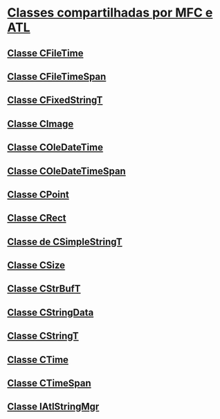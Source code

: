 # <a name="classes-shared-by-mfc-and-atlclasses-shared-by-mfc-and-atlmd"></a>[Classes compartilhadas por MFC e ATL](classes-shared-by-mfc-and-atl.md)
## <a name="cfiletime-classcfiletime-classmd"></a>[Classe CFileTime](cfiletime-class.md)
## <a name="cfiletimespan-classcfiletimespan-classmd"></a>[Classe CFileTimeSpan](cfiletimespan-class.md)
## <a name="cfixedstringt-classcfixedstringt-classmd"></a>[Classe CFixedStringT](cfixedstringt-class.md)
## <a name="cimage-classcimage-classmd"></a>[Classe CImage](cimage-class.md)
## <a name="coledatetime-classcoledatetime-classmd"></a>[Classe COleDateTime](coledatetime-class.md)
## <a name="coledatetimespan-classcoledatetimespan-classmd"></a>[Classe COleDateTimeSpan](coledatetimespan-class.md)
## <a name="cpoint-classcpoint-classmd"></a>[Classe CPoint](cpoint-class.md)
## <a name="crect-classcrect-classmd"></a>[Classe CRect](crect-class.md)
## <a name="csimplestringt-classcsimplestringt-classmd"></a>[Classe de CSimpleStringT](csimplestringt-class.md)
## <a name="csize-classcsize-classmd"></a>[Classe CSize](csize-class.md)
## <a name="cstrbuft-classcstrbuft-classmd"></a>[Classe CStrBufT](cstrbuft-class.md)
## <a name="cstringdata-classcstringdata-classmd"></a>[Classe CStringData](cstringdata-class.md)
## <a name="cstringt-classcstringt-classmd"></a>[Classe CStringT](cstringt-class.md)
## <a name="ctime-classctime-classmd"></a>[Classe CTime](ctime-class.md)
## <a name="ctimespan-classctimespan-classmd"></a>[Classe CTimeSpan](ctimespan-class.md)
## <a name="iatlstringmgr-classiatlstringmgr-classmd"></a>[Classe IAtlStringMgr](iatlstringmgr-class.md)
